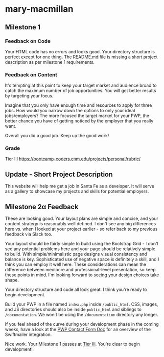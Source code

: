 

# mary-macmillan


## Milestone 1

### Feedback on Code

Your HTML code has no errors and looks good.
Your directory structure is perfect except for one thing. The README.md file is missing a short project description as per milestone 1 requirements.

### Feedback on Content

It's tempting at this point to keep your target market and audience broad to catch the maximum number of job opportunities. You will get better results by targeting your focus.

Imagine that you only have enough time and resources to apply for three jobs. How would you narrow down the options to only your ideal jobs/employers? The more focused the target market for your PWP, the better chance you have of getting noticed by the employer that you really want.

Overall you did a good job. Keep up the good work!

### Grade
Tier III https://bootcamp-coders.cnm.edu/projects/personal/rubric/

## Update - Short Project Description

This website will help me get a job in Santa Fe as a developer. It will serve as a gallery to showcase my projects and skills for potential employers.

## Milestone 2&alpha; Feedback
These are looking good. Your layout plans are simple and concise, and your content strategy is reasonably well defined.  I don't see any big differences here vs. when I looked at your project earlier - so refer back to my previous feedback via Slack too. 

Your layout should be fairly simple to build using the Bootstrap Grid - I don't see any potential problems here and your page should be relatively simple to build. With simple/minimalistic page designs visual consistency and balance is key. Sophisticated use of negative space is definitely a skill, and I think you can employ it well here. These considerations can mean the difference between mediocre and  professional-level presentation, so keep these points in mind. I'm looking forward to seeing your design choices take shape. 

Your directory structure and code all look great. I think you're ready to begin development.

Build your PWP in a file named `index.php` inside `/public_html`. CSS, images, and JS directories should also be inside `public_html` and siblings to `/documentation`. We won't be using the `/documentation` directory any longer.

If you feel ahead of the curve during your development phase in the coming weeks, have a look at the [PWP Contact Form Doc](https://bootcamp-coders.cnm.edu/class-materials/jquery-validated-captcha-form/) for an overview of the Swiftmailer integration.

Nice work. Your Milestone 1 passes at [Tier III](https://bootcamp-coders.cnm.edu/projects/personal/rubric/). You're clear to begin development!
